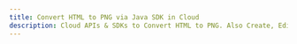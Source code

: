 ---title: Convert HTML to PNG via Java SDK in Clouddescription: Cloud APIs & SDKs to Convert HTML to PNG. Also Create, Edit & Render Microsoft Word & OpenOffice documents in the Cloud.---